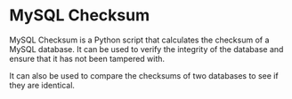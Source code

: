 # MySQL Checksum

MySQL Checksum is a Python script that calculates the checksum of a MySQL database. 
It can be used to verify the integrity of the database and ensure that it has not been tampered with.

It can also be used to compare the checksums of two databases to see if they are identical.

